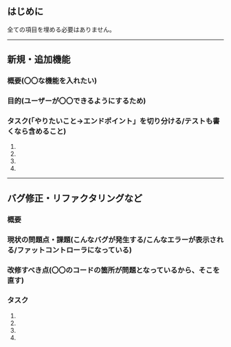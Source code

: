 ## はじめに
全ての項目を埋める必要はありません。

---

## 新規・追加機能
### 概要(〇〇な機能を入れたい)

### 目的(ユーザーが〇〇できるようにするため)

### タスク(「やりたいこと→エンドポイント」を切り分ける/テストも書くなら含めること)
1.
2.
3.
4.

---

## バグ修正・リファクタリングなど
### 概要

### 現状の問題点・課題(こんなバグが発生する/こんなエラーが表示される/ファットコントローラになっている)

### 改修すべき点(〇〇のコードの箇所が問題となっているから、そこを直す)

### タスク
1.
2.
3.
4.